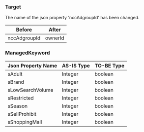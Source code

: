 ### Target
The name of the json property 'nccAdgroupId' has been changed.

Before| After
---------------------|---------------
nccAdgroupId | ownerId


### ManagedKeyword

 Json Property Name | AS-IS Type| TO-BE Type
 ------------------|---------------------|---------------
 sAdult | Integer | boolean 
 sBrand | Integer | boolean
 sLowSearchVolume | Integer | boolean
 sRestricted | Integer | boolean
 sSeason  | Integer | boolean
 sSellProhibit | Integer | boolean
 sShoppingMall | Integer | boolean

